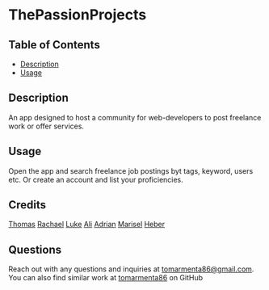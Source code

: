 
# ThePassionProjects

## Table of Contents

- [Description](#description)
- [Usage](#usage)

## Description

An app designed to host a community for web-developers to post freelance work or offer services.

## Usage

Open the app and search freelance job postings byt tags, keyword, users etc. Or create an account and list your proficiencies.

## Credits

[Thomas](https://github.com/tomarmenta86)
[Rachael](https://github.com/missblasko)
[Luke](https://github.com/)
[Ali](https://github.com/)
[Adrian](https://github.com/ajmcSE)
[Marisel](https://github.com/)
[Heber](https://github.com/)



## Questions

Reach out with any questions and inquiries at tomarmenta86@gmail.com. You can also find similar work at [tomarmenta86](https://github.com/tomarmenta86) on GitHub

